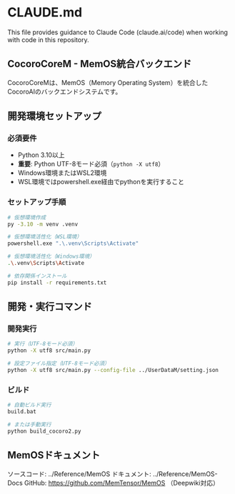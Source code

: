 # CLAUDE.md

This file provides guidance to Claude Code (claude.ai/code) when working with code in this repository.

## CocoroCoreM - MemOS統合バックエンド

CocoroCoreMは、MemOS（Memory Operating System）を統合したCocoroAIのバックエンドシステムです。


## 開発環境セットアップ

### 必須要件
- Python 3.10以上
- **重要**: Python UTF-8モード必須（`python -X utf8`）
- Windows環境またはWSL2環境
- WSL環境ではpowershell.exe経由でpythonを実行すること

### セットアップ手順

```bash
# 仮想環境作成
py -3.10 -m venv .venv

# 仮想環境活性化（WSL環境）
powershell.exe ".\.venv\Scripts\Activate"

# 仮想環境活性化（Windows環境）
.\.venv\Scripts\Activate

# 依存関係インストール
pip install -r requirements.txt
```

## 開発・実行コマンド

### 開発実行
```bash
# 実行（UTF-8モード必須）
python -X utf8 src/main.py

# 設定ファイル指定（UTF-8モード必須）
python -X utf8 src/main.py --config-file ../UserDataM/setting.json
```

### ビルド
```bash
# 自動ビルド実行
build.bat

# または手動実行
python build_cocoro2.py
```

## MemOSドキュメント
ソースコード: ../Reference/MemOS
ドキュメント: ../Reference/MemOS-Docs
GitHub: https://github.com/MemTensor/MemOS （Deepwiki対応）
